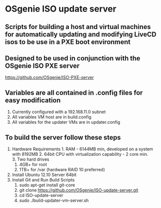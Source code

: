 OSgenie ISO update server
=========================

## Scripts for building a host and virtual machines for automatically updating and modifying LiveCD isos to be use in a PXE boot environment

## Designed to be used in conjunction with the OSgenie ISO PXE server
https://github.com/OSgenie/ISO-PXE-server

## Variables are all contained in .config files for easy modification
  1. Currently configured with a 192.168.11.0 subnet 
  2. All variables VM host are in build.config
  3. All variables for the updater VMs are in updater.config 
  
## To build the server follow these steps
  1. Hardware Requirements
    1. RAM - 6144MB min, developed on a system with 8192MB
    2. 64bit CPU with virtualization capability - 2 core min.    
    3. Two hard drives
        1. 4GB+ for root
        2. 1TB+ for /var (hardware RAID 10 preferred)
  2. Install Ubuntu 12.10 Server 64bit
  3. Install Git and Run Build Scripts
      1. sudo apt-get install git-core
      2. git clone https://github.com/OSgenie/ISO-update-server.git
      3. cd ISO-update-server
      4. sudo ./build-updater-vm-server.sh